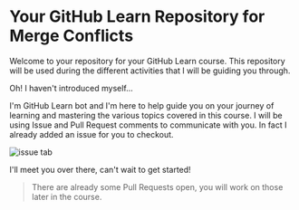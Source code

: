 # Your GitHub Learn Repository for Merge Conflicts

Welcome to your repository for your GitHub Learn course. This repository will be used during the different activities that I will be guiding you through.

Oh! I haven't introduced myself...

I'm GitHub Learn bot and I'm here to help guide you on your journey of learning and mastering the various topics covered in this course. I will be using Issue and Pull Request comments to communicate with you. In fact I already added an issue for you to checkout.

![issue tab](https://lab.github.com/public/images/issue_tab.png)

I'll meet you over there, can't wait to get started!

> There are already some Pull Requests open, you will work on those later in the course.
